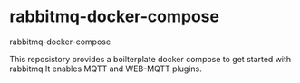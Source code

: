 # rabbitmq-docker-compose
rabbitmq-docker-compose

This reposistory provides a boilterplate docker compose to get started with rabbitmq
It enables MQTT and WEB-MQTT plugins.

